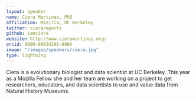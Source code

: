 ```yaml
---
layout: speaker
name: Ciera Martinez, PhD
affiliation: Mozilla, UC Berkeley
twitter: cierareports
github: iamciera
website: http://www.cieramartinez.org/
orcid: 0000-00034296-998X
image: "/images/speakers/ciera.jpg"
type: lightning
---
```


Ciera is a evolutionary biologist and data scientist at UC Berkeley. This year as a Mozilla Fellow she and her team are working on a 
project to get researchers, educators, and data scientists to use and value data from Natural History Museums.



